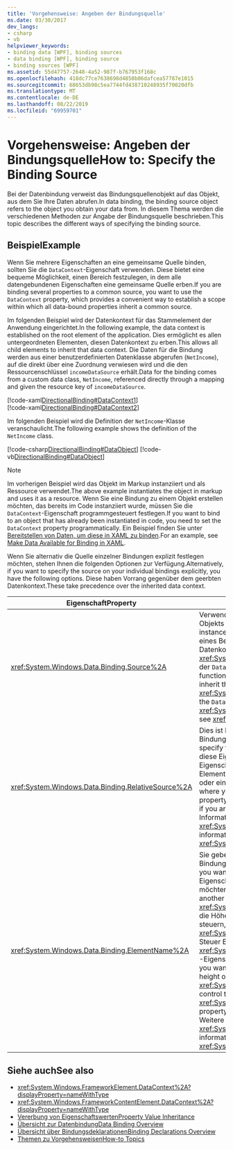 ```yaml
---
title: 'Vorgehensweise: Angeben der Bindungsquelle'
ms.date: 03/30/2017
dev_langs:
- csharp
- vb
helpviewer_keywords:
- binding data [WPF], binding sources
- data binding [WPF], binding source
- binding sources [WPF]
ms.assetid: 55d47757-2648-4a52-987f-b767953f168c
ms.openlocfilehash: 418dc77ce7638698d4850b06dafcea57787e1015
ms.sourcegitcommit: 68653db98c5ea7744fd438710248935f70020dfb
ms.translationtype: MT
ms.contentlocale: de-DE
ms.lasthandoff: 08/22/2019
ms.locfileid: "69959701"
---
```

# <a name="how-to-specify-the-binding-source"></a><span data-ttu-id="4e5a0-102">Vorgehensweise: Angeben der Bindungsquelle</span><span class="sxs-lookup"><span data-stu-id="4e5a0-102">How to: Specify the Binding Source</span></span>
<span data-ttu-id="4e5a0-103">Bei der Datenbindung verweist das Bindungsquellenobjekt auf das Objekt, aus dem Sie Ihre Daten abrufen.</span><span class="sxs-lookup"><span data-stu-id="4e5a0-103">In data binding, the binding source object refers to the object you obtain your data from.</span></span> <span data-ttu-id="4e5a0-104">In diesem Thema werden die verschiedenen Methoden zur Angabe der Bindungsquelle beschrieben.</span><span class="sxs-lookup"><span data-stu-id="4e5a0-104">This topic describes the different ways of specifying the binding source.</span></span>  
  
## <a name="example"></a><span data-ttu-id="4e5a0-105">Beispiel</span><span class="sxs-lookup"><span data-stu-id="4e5a0-105">Example</span></span>  
 <span data-ttu-id="4e5a0-106">Wenn Sie mehrere Eigenschaften an eine gemeinsame Quelle binden, sollten Sie die `DataContext`-Eigenschaft verwenden. Diese bietet eine bequeme Möglichkeit, einen Bereich festzulegen, in dem alle datengebundenen Eigenschaften eine gemeinsame Quelle erben.</span><span class="sxs-lookup"><span data-stu-id="4e5a0-106">If you are binding several properties to a common source, you want to use the `DataContext` property, which provides a convenient way to establish a scope within which all data-bound properties inherit a common source.</span></span>  
  
 <span data-ttu-id="4e5a0-107">Im folgenden Beispiel wird der Datenkontext für das Stammelement der Anwendung eingerichtet.</span><span class="sxs-lookup"><span data-stu-id="4e5a0-107">In the following example, the data context is established on the root element of the application.</span></span> <span data-ttu-id="4e5a0-108">Dies ermöglicht es allen untergeordneten Elementen, diesen Datenkontext zu erben.</span><span class="sxs-lookup"><span data-stu-id="4e5a0-108">This allows all child elements to inherit that data context.</span></span> <span data-ttu-id="4e5a0-109">Die Daten für die Bindung werden aus einer benutzerdefinierten Datenklasse abgerufen (`NetIncome`), auf die direkt über eine Zuordnung verwiesen wird und die den Ressourcenschlüssel `incomeDataSource` erhält.</span><span class="sxs-lookup"><span data-stu-id="4e5a0-109">Data for the binding comes from a custom data class, `NetIncome`, referenced directly through a mapping and given the resource key of `incomeDataSource`.</span></span>  
  
 [!code-xaml[DirectionalBinding#DataContext1](~/samples/snippets/csharp/VS_Snippets_Wpf/DirectionalBinding/CSharp/Page1.xaml#datacontext1)]  
[!code-xaml[DirectionalBinding#DataContext2](~/samples/snippets/csharp/VS_Snippets_Wpf/DirectionalBinding/CSharp/Page1.xaml#datacontext2)]  
  
 <span data-ttu-id="4e5a0-110">Im folgenden Beispiel wird die Definition der `NetIncome`-Klasse veranschaulicht.</span><span class="sxs-lookup"><span data-stu-id="4e5a0-110">The following example shows the definition of the `NetIncome` class.</span></span>  
  
 [!code-csharp[DirectionalBinding#DataObject](~/samples/snippets/csharp/VS_Snippets_Wpf/DirectionalBinding/CSharp/billsdata.cs#dataobject)]
 [!code-vb[DirectionalBinding#DataObject](~/samples/snippets/visualbasic/VS_Snippets_Wpf/DirectionalBinding/VisualBasic/NetIncome.vb#dataobject)]  
  
> [!NOTE]
> <span data-ttu-id="4e5a0-111">Im vorherigen Beispiel wird das Objekt im Markup instanziiert und als Ressource verwendet.</span><span class="sxs-lookup"><span data-stu-id="4e5a0-111">The above example instantiates the object in markup and uses it as a resource.</span></span> <span data-ttu-id="4e5a0-112">Wenn Sie eine Bindung zu einem Objekt erstellen möchten, das bereits im Code instanziiert wurde, müssen Sie die `DataContext`-Eigenschaft programmgesteuert festlegen.</span><span class="sxs-lookup"><span data-stu-id="4e5a0-112">If you want to bind to an object that has already been instantiated in code, you need to set the `DataContext` property programmatically.</span></span> <span data-ttu-id="4e5a0-113">Ein Beispiel finden Sie unter [Bereitstellen von Daten, um diese in XAML zu binden](how-to-make-data-available-for-binding-in-xaml.md).</span><span class="sxs-lookup"><span data-stu-id="4e5a0-113">For an example, see [Make Data Available for Binding in XAML](how-to-make-data-available-for-binding-in-xaml.md).</span></span>  
  
 <span data-ttu-id="4e5a0-114">Wenn Sie alternativ die Quelle einzelner Bindungen explizit festlegen möchten, stehen Ihnen die folgenden Optionen zur Verfügung.</span><span class="sxs-lookup"><span data-stu-id="4e5a0-114">Alternatively, if you want to specify the source on your individual bindings explicitly, you have the following options.</span></span> <span data-ttu-id="4e5a0-115">Diese haben Vorrang gegenüber dem geerbten Datenkontext.</span><span class="sxs-lookup"><span data-stu-id="4e5a0-115">These take precedence over the inherited data context.</span></span>  
  
|<span data-ttu-id="4e5a0-116">Eigenschaft</span><span class="sxs-lookup"><span data-stu-id="4e5a0-116">Property</span></span>|<span data-ttu-id="4e5a0-117">Beschreibung</span><span class="sxs-lookup"><span data-stu-id="4e5a0-117">Description</span></span>|  
|--------------|-----------------|  
|<xref:System.Windows.Data.Binding.Source%2A>|<span data-ttu-id="4e5a0-118">Verwenden Sie diese Eigenschaft, um als Quelle die Instanz eines Objekts festzulegen.</span><span class="sxs-lookup"><span data-stu-id="4e5a0-118">You use this property to set the source to an instance of an object.</span></span> <span data-ttu-id="4e5a0-119">Wenn Sie die Funktionalität zum Einrichten eines Bereichs, in dem mehrere Eigenschaften denselben Datenkontext erben, nicht benötigen, können Sie die <xref:System.Windows.Data.Binding.Source%2A> -Eigenschaft anstelle der `DataContext` -Eigenschaft verwenden.</span><span class="sxs-lookup"><span data-stu-id="4e5a0-119">If you do not need the functionality of establishing a scope in which several properties inherit the same data context, you can use the <xref:System.Windows.Data.Binding.Source%2A> property instead of the `DataContext` property.</span></span> <span data-ttu-id="4e5a0-120">Weitere Informationen finden Sie unter <xref:System.Windows.Data.Binding.Source%2A>.</span><span class="sxs-lookup"><span data-stu-id="4e5a0-120">For more information, see <xref:System.Windows.Data.Binding.Source%2A>.</span></span>|  
|<xref:System.Windows.Data.Binding.RelativeSource%2A>|<span data-ttu-id="4e5a0-121">Dies ist hilfreich, wenn Sie die Quelle relativ zum Speicherort Ihres Bindungsziels festlegen möchten.</span><span class="sxs-lookup"><span data-stu-id="4e5a0-121">This is useful when you want to specify the source relative to where your binding target is.</span></span> <span data-ttu-id="4e5a0-122">Sie können diese Eigenschaft beispielsweise verwenden, wenn Sie eine Eigenschaft Ihres Elements an eine andere Eigenschaft desselben Elements binden möchten oder wenn Sie eine Bindung in einem Stil oder einer Vorlage definieren möchten.</span><span class="sxs-lookup"><span data-stu-id="4e5a0-122">Some common scenarios where you may use this property is when you want to bind one property of your element to another property of the same element or if you are defining a binding in a style or a template.</span></span> <span data-ttu-id="4e5a0-123">Weitere Informationen finden Sie unter <xref:System.Windows.Data.Binding.RelativeSource%2A>.</span><span class="sxs-lookup"><span data-stu-id="4e5a0-123">For more information, see <xref:System.Windows.Data.Binding.RelativeSource%2A>.</span></span>|  
|<xref:System.Windows.Data.Binding.ElementName%2A>|<span data-ttu-id="4e5a0-124">Sie geben eine Zeichenfolge an, die das Element darstellt, an das die Bindung erfolgen soll.</span><span class="sxs-lookup"><span data-stu-id="4e5a0-124">You specify a string that represents the element you want to bind to.</span></span> <span data-ttu-id="4e5a0-125">Dies ist hilfreich, wenn Sie eine Bindung zur Eigenschaft eines anderen Elements Ihrer Anwendung erstellen möchten.</span><span class="sxs-lookup"><span data-stu-id="4e5a0-125">This is useful when you want to bind to the property of another element on your application.</span></span> <span data-ttu-id="4e5a0-126">Wenn Sie z. <xref:System.Windows.Controls.Slider> b. ein verwenden möchten, um die Höhe eines anderen Steuer Elements in der Anwendung zu steuern, oder wenn Sie den <xref:System.Windows.Controls.ContentControl.Content%2A> des Steuer Elements <xref:System.Windows.Controls.ListBox> an die <xref:System.Windows.Controls.Primitives.Selector.SelectedValue%2A> -Eigenschaft des Steuer Elements binden möchten.</span><span class="sxs-lookup"><span data-stu-id="4e5a0-126">For example, if you want to use a <xref:System.Windows.Controls.Slider> to control the height of another control in your application, or if you want to bind the <xref:System.Windows.Controls.ContentControl.Content%2A> of your control to the <xref:System.Windows.Controls.Primitives.Selector.SelectedValue%2A> property of your <xref:System.Windows.Controls.ListBox> control.</span></span> <span data-ttu-id="4e5a0-127">Weitere Informationen finden Sie unter <xref:System.Windows.Data.Binding.ElementName%2A>.</span><span class="sxs-lookup"><span data-stu-id="4e5a0-127">For more information, see <xref:System.Windows.Data.Binding.ElementName%2A>.</span></span>|  
  
## <a name="see-also"></a><span data-ttu-id="4e5a0-128">Siehe auch</span><span class="sxs-lookup"><span data-stu-id="4e5a0-128">See also</span></span>

- <xref:System.Windows.FrameworkElement.DataContext%2A?displayProperty=nameWithType>
- <xref:System.Windows.FrameworkContentElement.DataContext%2A?displayProperty=nameWithType>
- [<span data-ttu-id="4e5a0-129">Vererbung von Eigenschaftswerten</span><span class="sxs-lookup"><span data-stu-id="4e5a0-129">Property Value Inheritance</span></span>](../advanced/property-value-inheritance.md)
- [<span data-ttu-id="4e5a0-130">Übersicht zur Datenbindung</span><span class="sxs-lookup"><span data-stu-id="4e5a0-130">Data Binding Overview</span></span>](data-binding-overview.md)
- [<span data-ttu-id="4e5a0-131">Übersicht über Bindungsdeklarationen</span><span class="sxs-lookup"><span data-stu-id="4e5a0-131">Binding Declarations Overview</span></span>](binding-declarations-overview.md)
- [<span data-ttu-id="4e5a0-132">Themen zu Vorgehensweisen</span><span class="sxs-lookup"><span data-stu-id="4e5a0-132">How-to Topics</span></span>](data-binding-how-to-topics.md)
